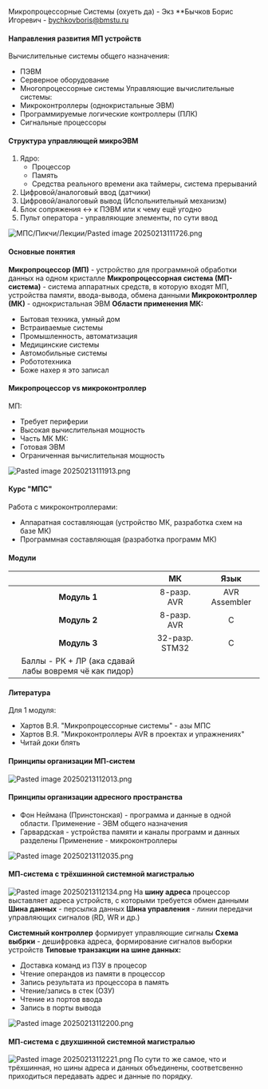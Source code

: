 Микропроцессорные Системы (охуеть да) - Экз
\*\*Бычков Борис Игоревич - bychkovboris@bmstu.ru

#### Направления развития МП устройств

Вычислительные системы общего назначения:

* ПЭВМ
* Серверное оборудование
* Многопроцессорные системы
  Управляющие вычислительные системы:
* Микроконтроллеры (однокристальные ЭВМ)
* Программируемые логические контроллеры (ПЛК)
* Сигнальные процессоры

#### Структура управляющей микроЭВМ

1. Ядро:
   * Процессор
   * Память
   * Средства реального времени ака таймеры, система прерываний
1. Цифровой/аналоговый ввод (датчики)
1. Цифровой/аналоговый вывод (Испольнительный механизм)
1. Блок сопряжения \<-> к ПЭВМ или к чему ещё угодно
1. Пульт оператора - управляющие элементы, по сути ввод

![МПС/Пикчи/Лекции/Pasted image 20250213111726.png](%D0%9F%D0%B8%D0%BA%D1%87%D0%B8/%D0%9B%D0%B5%D0%BA%D1%86%D0%B8%D0%B8/Pasted%20image%2020250213111726.png)

#### Основные понятия

**Микропроцессор (МП)** - устройство для программной обработки данных на одном кристалле
**Микропроцессорная система (МП-система)** - система аппаратных средств, в которую входят МП, устройства памяти, ввода-вывода, обмена данными
**Микроконтроллер (МК)** - однокристальная ЭВМ
**Области применения МК:**

* Бытовая техника, умный дом
* Встраиваемые системы
* Промышленность, автоматизация
* Медицинские системы
* Автомобильные системы
* Робототехника
* Боже нахер я это записал

#### Микропроцессор vs микроконтроллер

МП:

* Требует периферии
* Высокая вычислительная мощность
* Часть МК
  МК:
* Готовая ЭВМ
* Ограниченная вычислительная мощность

![Pasted image 20250213111913.png](%D0%9F%D0%B8%D0%BA%D1%87%D0%B8/%D0%9B%D0%B5%D0%BA%D1%86%D0%B8%D0%B8/Pasted%20image%2020250213111913.png)

#### Курс "МПС"

Работа с микроконтроллерами:

* Аппаратная составляющая (устройство МК, разработка схем на базе МК)
* Программная составляющая (разработка программ МК)

#### Модули

||МК|Язык|
|:-:|:-:|:--:|
|**Модуль 1**|8-разр. AVR|AVR Assembler|
|**Модуль 2**|8-разр. AVR|C|
|**Модуль 3**|32-разр. STM32|C|
|Баллы - РК + ЛР (ака сдавай лабы вовремя чё как пидор)|||

#### Литература

Для 1 модуля:

* Хартов В.Я. "Микропроцессорные системы" - азы МПС
* Хартов В.Я. "Микроконтроллеры AVR в проектах и упражнениях"
* Читай доки блять

#### Принципы организации МП-систем

![Pasted image 20250213112013.png](%D0%9F%D0%B8%D0%BA%D1%87%D0%B8/%D0%9B%D0%B5%D0%BA%D1%86%D0%B8%D0%B8/Pasted%20image%2020250213112013.png)

#### Принципы организации адресного пространства

* Фон Неймана (Принстонская) - программа и данные в одной области.
  Применение - ЭВМ общего назначения
* Гарвардская - устройства памяти и каналы программ и данных разделены
  Применение - микроконтроллеры

![Pasted image 20250213112035.png](%D0%9F%D0%B8%D0%BA%D1%87%D0%B8/%D0%9B%D0%B5%D0%BA%D1%86%D0%B8%D0%B8/Pasted%20image%2020250213112035.png)

#### МП-система с трёхшинной системной магистралью

![Pasted image 20250213112134.png](%D0%9F%D0%B8%D0%BA%D1%87%D0%B8/%D0%9B%D0%B5%D0%BA%D1%86%D0%B8%D0%B8/Pasted%20image%2020250213112134.png)
На **шину адреса** процессор выставляет адреса устройств, с которыми требуется обмен данными
**Шина данных** - персылка данных
**Шина управления** - линии передачи управляющих сигналов (RD, WR и др.)

**Системный контроллер** формирует управляющие сигналы
**Схема выбрки** - дешифровка адреса, формирование сигналов выборки устройств
**Типовые транзакции на шине данных:**

* Доставка команд из ПЗУ в процесор
* Чтение операндов из памяти в процессор
* Запись результата из процессора в память
* Чтение/запись в стек (ОЗУ)
* Чтение из портов ввода
* Запись в порты вывода

![Pasted image 20250213112200.png](%D0%9F%D0%B8%D0%BA%D1%87%D0%B8/%D0%9B%D0%B5%D0%BA%D1%86%D0%B8%D0%B8/Pasted%20image%2020250213112200.png)

#### МП-система с двухшинной системной магистралью

![Pasted image 20250213112221.png](%D0%9F%D0%B8%D0%BA%D1%87%D0%B8/%D0%9B%D0%B5%D0%BA%D1%86%D0%B8%D0%B8/Pasted%20image%2020250213112221.png)
По сути то же самое, что и трёхшинная, но шины адреса и данных объединены, соответсвенно приходиться передавать адрес и данные по порядку.
